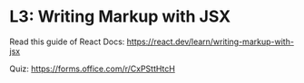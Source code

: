 # L3: Writing Markup with JSX

Read this guide of React Docs: https://react.dev/learn/writing-markup-with-jsx

Quiz: https://forms.office.com/r/CxPSttHtcH
